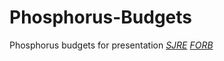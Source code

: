 # Phosphorus-Budgets
Phosphorus budgets for presentation
[*SJRE*](https://github.com/kanderson624/Phosphorus-Budgets/SJRE-Phosphorus-Budgets)
[*FORB*](https://github.com/kanderson624/Phosphorus-Budgets/Forder-Bridge-Phosphorus-Budgets)
